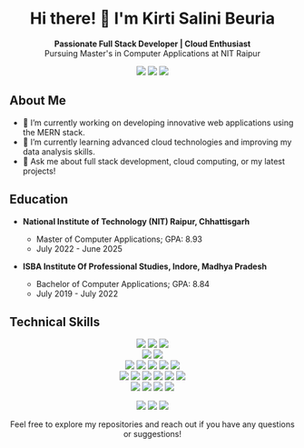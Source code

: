 <!-- Header -->
<h1 align="center">Hi there! 👋 I'm Kirti Salini Beuria</h1>

<p align="center">
  <b>Passionate Full Stack Developer | Cloud Enthusiast</b>
  <br />
  Pursuing Master's in Computer Applications at NIT Raipur
</p>

<!-- Contact and Social Media Links -->
<p align="center">
  <a href="https://www.linkedin.com/in/kirti-salini-beuria" target="_blank"><img src="https://img.shields.io/badge/LinkedIn-Profile-blue?style=flat&logo=linkedin" /></a>
  <a href="https://my-creative-repository.onrender.com" target="_blank"><img src="https://img.shields.io/badge/Portfolio-Website-green?style=flat&logo=react" /></a>
  <a href="mailto:kirtisalinijma@gmail.com"><img src="https://img.shields.io/badge/Email-Contact-red?style=flat&logo=gmail" /></a>
</p>

<!-- About Me -->
## About Me

- 🔭 I’m currently working on developing innovative web applications using the MERN stack.
- 🌱 I’m currently learning advanced cloud technologies and improving my data analysis skills.
- 💬 Ask me about full stack development, cloud computing, or my latest projects!

<!-- Education -->
## Education

- **National Institute of Technology (NIT) Raipur, Chhattisgarh**
  - Master of Computer Applications; GPA: 8.93
  - July 2022 - June 2025

- **ISBA Institute Of Professional Studies, Indore, Madhya Pradesh**
  - Bachelor of Computer Applications; GPA: 8.84
  - July 2019 - July 2022

<!-- Technical Skills with UI -->
## Technical Skills

<p align="center">
  <img src="https://img.shields.io/badge/Java-Expert-orange" />
  <img src="https://img.shields.io/badge/Python-Advanced-blue" />
  <img src="https://img.shields.io/badge/ORACLE%20PL%2FSQL-Advanced-red" />
  <br />
  <img src="https://img.shields.io/badge/numpy-Proficient-yellow" />
  <img src="https://img.shields.io/badge/pandas-Proficient-yellow" />
  <br />
  <img src="https://img.shields.io/badge/HTML5-Expert-orange" />
  <img src="https://img.shields.io/badge/CSS-Expert-orange" />
  <img src="https://img.shields.io/badge/JavaScript-Advanced-blue" />
  <img src="https://img.shields.io/badge/React%20JS-Advanced-blue" />
  <img src="https://img.shields.io/badge/Bootstrap-Advanced-blue" />
  <br />
  <img src="https://img.shields.io/badge/Node.js-Advanced-blue" />
  <img src="https://img.shields.io/badge/Express-Advanced-blue" />
  <img src="https://img.shields.io/badge/EJS-Proficient-yellow" />
  <img src="https://img.shields.io/badge/REST-Proficient-yellow" />
  <img src="https://img.shields.io/badge/MongoDB-Proficient-yellow" />
  <img src="https://img.shields.io/badge/SQL-Proficient-yellow" />
  <br />
  <img src="https://img.shields.io/badge/AWS%20Cloud-Advanced-blue" />
  <img src="https://img.shields.io/badge/Docker-Basics-blue" />
  <img src="https://img.shields.io/badge/Git-Advanced-blue" />
  <img src="https://img.shields.io/badge/VSCode-Advanced-blue" />
</p>


<p align="center">
  <img src="https://img.shields.io/github/followers/kirti-salini?style=social" />
  <img src="https://img.shields.io/github/stars/kirti-salini?style=social" />
  <img src="https://komarev.com/ghpvc/?username=kirti-salini&label=Profile%20Views&color=blue&style=flat" />
</p>

<p align="center">
  Feel free to explore my repositories and reach out if you have any questions or suggestions!
</p>
